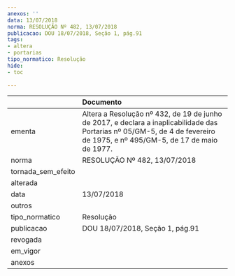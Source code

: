 ```yaml
---
anexos: ''
data: 13/07/2018
norma: RESOLUÇÃO Nº 482, 13/07/2018
publicacao: DOU 18/07/2018, Seção 1, pág.91
tags:
- altera
- portarias
tipo_normatico: Resolução
hide: 
- toc 
 
---
```


|                    | Documento                                                                                                                                                                  |
|:-------------------|:---------------------------------------------------------------------------------------------------------------------------------------------------------------------------|
| ementa             | Altera a Resolução nº 432, de 19 de junho de 2017, e declara a inaplicabilidade das Portarias nº 05/GM-5, de 4 de fevereiro de 1975, e nº 495/GM-5, de 17 de maio de 1977. |
| norma              | RESOLUÇÃO Nº 482, 13/07/2018                                                                                                                                               |
| tornada_sem_efeito |                                                                                                                                                                            |
| alterada           |                                                                                                                                                                            |
| data               | 13/07/2018                                                                                                                                                                 |
| outros             |                                                                                                                                                                            |
| tipo_normatico     | Resolução                                                                                                                                                                  |
| publicacao         | DOU 18/07/2018, Seção 1, pág.91                                                                                                                                            |
| revogada           |                                                                                                                                                                            |
| em_vigor           |                                                                                                                                                                            |
| anexos             |                                                                                                                                                                            |